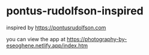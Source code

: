 # pontus-rudolfson-inspired
inspired by https://pontusrudolfson.com

you can view the app at https://photography-by-eseoghene.netlify.app/index.htm
